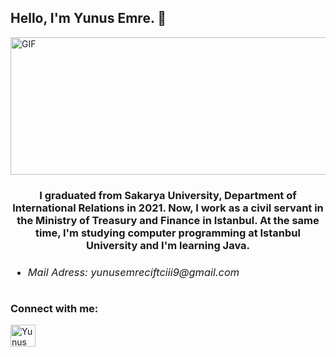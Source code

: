 ## Hello, I'm Yunus Emre. 👋


  <img align="middle" alt="GIF" width="920" height="220" src="https://i.gifer.com/J5A.gif" />


<h3 align="middle"> I graduated from Sakarya University, Department of International Relations in 2021. Now, I work as a civil servant in the Ministry of Treasury and Finance in Istanbul. At the same time, I'm studying computer programming at Istanbul University and I'm learning Java.


* <h6 align="left"> Mail Adress: yunusemreciftciii9@gmail.com  

<h3 align="left">Connect with me:</h3>
<p align="left">
<a href="https://www.linkedin.com/in/yunus-emre-%C3%A7ift%C3%A7i/" target="blank"><img align="center" src="https://velanovascular.com/wp-content/uploads/2020/06/LinkedIn.png" alt="Yunus Emre Çiftçi" height="35" width="40" /></a>

